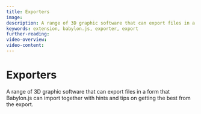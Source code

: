 ```yaml
---
title: Exporters
image:
description: A range of 3D graphic software that can export files in a form that Babylon.js can import.
keywords: extension, babylon.js, exporter, export
further-reading:
video-overview:
video-content:
---
```


# Exporters

A range of 3D graphic software that can export files in a form that Babylon.js can import together with hints and tips on getting the best from the export.
